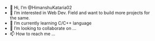 - 👋 Hi, I’m @HimanshuKataria02
- 👀 I’m interested in Web Dev. Field and want to build more projects for the same.
- 🌱 I’m currently learning C/C++ language
- 💞️ I’m looking to collaborate on ...
- 📫 How to reach me ...

<!---
HimanshuKataria02/HimanshuKataria02 is a ✨ special ✨ repository because its `README.md` (this file) appears on your GitHub profile.
You can click the Preview link to take a look at your changes.
--->
